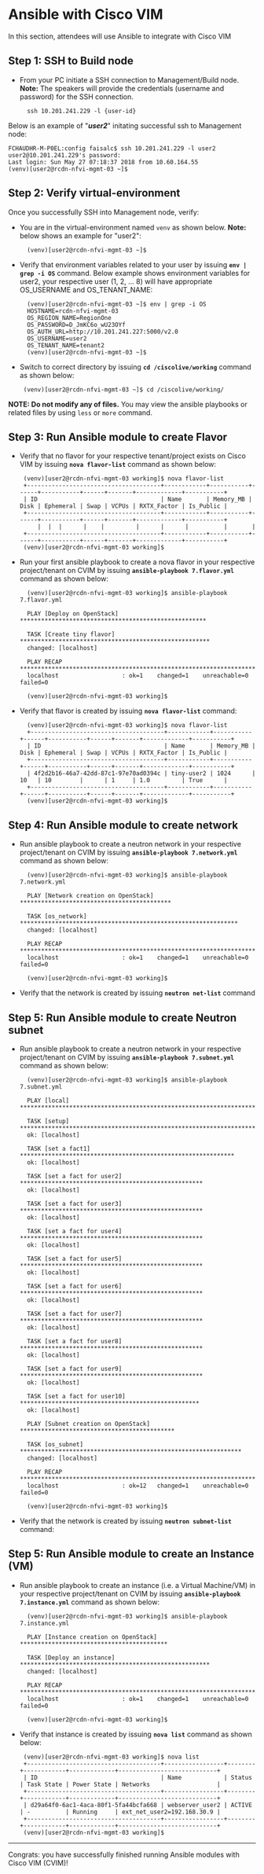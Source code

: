 # Ansible with Cisco VIM

In this section, attendees will use Ansible to integrate with Cisco VIM

## Step 1: SSH to Build node

* From your PC initiate a SSH connection to Management/Build node. **Note:** The speakers will provide the credentials (username and password) for the SSH connection.


		ssh 10.201.241.229 -l {user-id} 

Below is an example of "***user2***" initating successful ssh to Management node:

	FCHAUDHR-M-P0EL:config faisalc$ ssh 10.201.241.229 -l user2
	user2@10.201.241.229's password:
	Last login: Sun May 27 07:18:37 2018 from 10.60.164.55
	(venv)[user2@rcdn-nfvi-mgmt-03 ~]$

## Step 2: Verify virtual-environment

Once you successfully SSH into Management node, verify:

* You are in the virtual-environment named `venv` as shown below. **Note:** below shows an example for "user2":

		(venv)[user2@rcdn-nfvi-mgmt-03 ~]$

* Verify that environment variables related to your user by issuing **`env | grep -i OS`** command.  Below example shows environment variables for user2, your respective user (1, 2, ... 8) will have appropriate OS_USERNAME and OS_TENANT_NAME:

		(venv)[user2@rcdn-nfvi-mgmt-03 ~]$ env | grep -i OS
		HOSTNAME=rcdn-nfvi-mgmt-03
		OS_REGION_NAME=RegionOne
		OS_PASSWORD=D_JmKC6o_wU23OYf
		OS_AUTH_URL=http://10.201.241.227:5000/v2.0
		OS_USERNAME=user2
		OS_TENANT_NAME=tenant2
		(venv)[user2@rcdn-nfvi-mgmt-03 ~]$

*  Switch to correct directory by issuing **`cd /ciscolive/working`** command as shown below:

		(venv)[user2@rcdn-nfvi-mgmt-03 ~]$ cd /ciscolive/working/

**NOTE: Do not modify any of files.**  You may view the ansible playbooks or related files by using `less` or `more` command.  



## Step 3: Run Ansible module to create Flavor 

*  Verify that no flavor for your respective tenant/project exists on Cisco VIM by issuing **`nova flavor-list`** command as shown below:
		
		(venv)[user2@rcdn-nfvi-mgmt-03 working]$ nova flavor-list
		+--------------------------------------+------------+-----------+------+-----------+------+-------+-------------+-----------+
		| ID                                   | Name       | Memory_MB | Disk | Ephemeral | Swap | VCPUs | RXTX_Factor | Is_Public |
		+--------------------------------------+------------+-----------+------+-----------+------+-------+-------------+-----------+
			|  |  |      |    |         |      |      |          |       |
		+--------------------------------------+------------+-----------+------+-----------+------+-------+-------------+-----------+
		(venv)[user2@rcdn-nfvi-mgmt-03 working]$ 

* Run your first ansible playbook to create a nova flavor in your respective project/tenant on CVIM by issuing **`ansible-playbook 7.flavor.yml`** command as shown below:

		(venv)[user2@rcdn-nfvi-mgmt-03 working]$ ansible-playbook 7.flavor.yml
		
		PLAY [Deploy on OpenStack] *****************************************************
		
		TASK [Create tiny flavor] ******************************************************
		changed: [localhost]
		
		PLAY RECAP *********************************************************************
		localhost                  : ok=1    changed=1    unreachable=0    failed=0
		
		(venv)[user2@rcdn-nfvi-mgmt-03 working]$
		

* Verify that flavor is created by issuing **`nova flavor-list`** command:

		(venv)[user2@rcdn-nfvi-mgmt-03 working]$ nova flavor-list
		+--------------------------------------+------------+-----------+------+-----------+------+-------+-------------+-----------+
		| ID                                   | Name       | Memory_MB | Disk | Ephemeral | Swap | VCPUs | RXTX_Factor | Is_Public |
		+--------------------------------------+------------+-----------+------+-----------+------+-------+-------------+-----------+
		| 4f2d2b16-46a7-42dd-87c1-97e70ad0394c | tiny-user2 | 1024      | 10   | 10        |      | 1     | 1.0         | True      |
		+--------------------------------------+------------+-----------+------+-----------+------+-------+-------------+-----------+
		(venv)[user2@rcdn-nfvi-mgmt-03 working]$
		

## Step 4: Run Ansible module to create network



* Run ansible playbook to create a neutron network in your respective project/tenant on CVIM by issuing **`ansible-playbook 7.network.yml`** command as shown below:

		(venv)[user2@rcdn-nfvi-mgmt-03 working]$ ansible-playbook 7.network.yml
		
		PLAY [Network creation on OpenStack] *******************************************
		
		TASK [os_network] **************************************************************
		changed: [localhost]
		
		PLAY RECAP *********************************************************************
		localhost                  : ok=1    changed=1    unreachable=0    failed=0
		
		(venv)[user2@rcdn-nfvi-mgmt-03 working]$ 

*  Verify that the network is created by issuing **`neutron net-list`** command

## Step 5: Run Ansible module to create Neutron subnet

* Run ansible playbook to create a neutron network in your respective project/tenant on CVIM by issuing **`ansible-playbook 7.subnet.yml`** command as shown below: 

		(venv)[user2@rcdn-nfvi-mgmt-03 working]$ ansible-playbook 7.subnet.yml
		
		PLAY [local] *******************************************************************
		
		TASK [setup] *******************************************************************
		ok: [localhost]
		
		TASK [set a fact1] *************************************************************
		ok: [localhost]
		
		TASK [set a fact for user2] ****************************************************
		ok: [localhost]
		
		TASK [set a fact for user3] ****************************************************
		ok: [localhost]
		
		TASK [set a fact for user4] ****************************************************
		ok: [localhost]
		
		TASK [set a fact for user5] ****************************************************
		ok: [localhost]
		
		TASK [set a fact for user6] ****************************************************
		ok: [localhost]
		
		TASK [set a fact for user7] ****************************************************
		ok: [localhost]
		
		TASK [set a fact for user8] ****************************************************
		ok: [localhost]
		
		TASK [set a fact for user9] ****************************************************
		ok: [localhost]
		
		TASK [set a fact for user10] ***************************************************
		ok: [localhost]
		
		PLAY [Subnet creation on OpenStack] ********************************************
		
		TASK [os_subnet] ***************************************************************
		changed: [localhost]
		
		PLAY RECAP *********************************************************************
		localhost                  : ok=12   changed=1    unreachable=0    failed=0
		
		(venv)[user2@rcdn-nfvi-mgmt-03 working]$ 


*  Verify that the network is created by issuing **`neutron subnet-list`** command:


## Step 5: Run Ansible module to create an Instance (VM)

* Run ansible playbook to create an instance (i.e. a Virtual Machine/VM) in your respective project/tenant on CVIM by issuing **`ansible-playbook 7.instance.yml`** command as shown below: 

		(venv)[user2@rcdn-nfvi-mgmt-03 working]$ ansible-playbook 7.instance.yml
		
		PLAY [Instance creation on OpenStack] ******************************************
		
		TASK [Deploy an instance] ******************************************************
		changed: [localhost]
		
		PLAY RECAP *********************************************************************
		localhost                  : ok=1    changed=1    unreachable=0    failed=0
		
		(venv)[user2@rcdn-nfvi-mgmt-03 working]$ 


*  Verify that instance is created by issuing **`nova list`** command as shown below:

		(venv)[user2@rcdn-nfvi-mgmt-03 working]$ nova list
		+--------------------------------------+-----------------+--------+------------+-------------+----------------------------+
		| ID                                   | Name            | Status | Task State | Power State | Networks                   |
		+--------------------------------------+-----------------+--------+------------+-------------+----------------------------+
		| d29a64f0-6ac1-4aca-80f1-5fa44bcfa668 | webserver_user2 | ACTIVE | -          | Running     | ext_net_user2=192.168.30.9 |
		+--------------------------------------+-----------------+--------+------------+-------------+----------------------------+
		(venv)[user2@rcdn-nfvi-mgmt-03 working]$


---

Congrats: you have successfully finished running Ansible modules with Cisco VIM (CVIM)!


